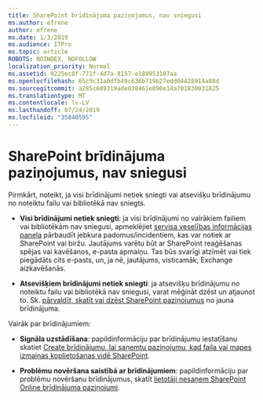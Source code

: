 ```yaml
---
title: SharePoint brīdinājuma paziņojumus, nav sniegusi
ms.author: efrene
author: efrene
ms.date: 1/3/2019
ms.audience: ITPro
ms.topic: article
ROBOTS: NOINDEX, NOFOLLOW
localization_priority: Normal
ms.assetid: 9225ec0f-771f-4d7a-8157-e188953107aa
ms.openlocfilehash: 65c9c31a0dfb49c636b719b27edd04428914a88d
ms.sourcegitcommit: a285c609319ade038461e090e14a701830031825
ms.translationtype: MT
ms.contentlocale: lv-LV
ms.lasthandoff: 07/24/2019
ms.locfileid: "35840595"
---
```

# <a name="sharepoint-alert-notifications-not-delivered"></a>SharePoint brīdinājuma paziņojumus, nav sniegusi 

Pirmkārt, noteikt, ja visi brīdinājumi netiek sniegti vai atsevišķu brīdinājumu no noteiktu failu vai bibliotēkā nav sniegts.

- **Visi brīdinājumi netiek sniegti**: ja visi brīdinājumi no vairākiem failiem vai bibliotēkām nav sniegusi, apmeklējiet [servisa veselības informācijas paneļa](https://admin.microsoft.com/AdminPortal/Home#/servicehealth) pārbaudīt jebkura padomus/incidentiem, kas var notiek ar SharePoint vai biržu. Jautājums varētu būt ar SharePoint reaģēšanas spējas vai kavēšanos, e-pasta apmaiņu. Tas būs svarīgi atzīmēt vai tiek piegādāts cits e-pasts, un, ja nē, jautājums, visticamāk, Exchange aizkavēšanās. 

- **Atsevišķiem brīdinājumi netiek sniegti**: ja atsevišķu brīdinājumu no noteiktu failu vai bibliotēkā nav sniegusi, varat mēģināt dzēst un atjaunot to. Sk. [pārvaldīt, skatīt vai dzēst SharePoint paziņojumus</a> no jauna brīdinājuma](https://support.office.com/article/manage-view-or-delete-sharepoint-alerts-99dfb19c-9a90-4a8c-aba1-aa8c8afb0de2#ID0EAADAAA=Online). 
 
Vairāk par brīdinājumiem:

- **Signāla uzstādīšana**: papildinformāciju par brīdinājumu iestatīšanu skatiet [Create brīdinājumu, lai saņemtu paziņojumu, kad faila vai mapes izmaiņas koplietošanas vidē SharePoint](https://support.office.com/article/create-an-alert-to-get-notified-when-a-file-or-folder-changes-in-sharepoint-e5a79e7b-a146-46da-a9ef-d65409ba8918).

- **Problēmu novēršana saistībā ar brīdinājumiem**: papildinformāciju par problēmu novēršanu brīdinājumus, skatīt [lietotāji nesaņem SharePoint Online brīdinājuma paziņojumi](https://support.office.com/article/users-don-t-receive-sharepoint-online-alert-notifications-14fc22dd-e873-482c-844d-f67ad41313f1).



